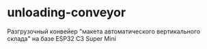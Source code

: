 # unloading-conveyor
Разгрузочный конвейер "макета автоматического вертикального склада" на базе ESP32 C3 Super Mini
